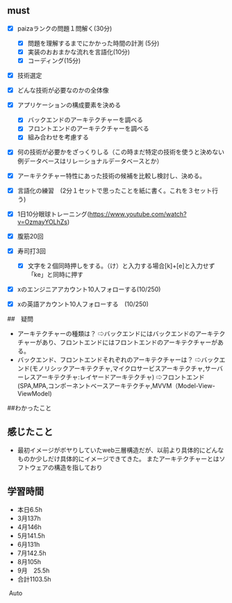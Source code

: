 

## must
- [x] paizaランクの問題１問解く(30分)
  - [x] 問題を理解するまでにかかった時間の計測 (5分)
  - [x] 実装のおおまかな流れを言語化(10分)
  - [x] コーディング(15分)
     
- [x] 技術選定
- [x] どんな技術が必要なのかの全体像
- [x] アプリケーションの構成要素を決める
  - [x] バックエンドのアーキテクチャーを調べる
  - [x] フロントエンドのアーキテクチャーを調べる
  - [x] 組み合わせを考慮する
- [x] 何の技術が必要かをざっくりしる（この時まだ特定の技術を使うと決めない例データベースはリレーショナルデータベースとか）
- [x] アーキテクチャー特性にあった技術の候補を比較し検討し、決める。
- [x] 言語化の練習　(2分１セットで思ったことを紙に書く。これを３セット行う)
- [x] 1日10分眼球トレーニング(https://www.youtube.com/watch?v=OzmayYOLhZs)
- [x] 腹筋20回
- [x] 寿司打3回
  - [x] 文字を２個同時押しをする。（け）と入力する場合[k]+[e]と入力せず「ke」と同時に押す
- [x] xのエンジニアアカウント10人フォローする(10/250)
- [x] xの英語アカウント10人フォローする　(10/250)
     

##　疑問
- アーキテクチャーの種類は？
  ⇨バックエンドにはバックエンドのアーキテクチャーがあり、フロントエンドにはフロントエンドのアーキテクチャーがある。
- バックエンド、フロントエンドそれぞれのアーキテクチャーは？
  ⇨バックエンド(モノリシックアーキテクチャ,マイクロサービスアーキテクチャ,サーバーレスアーキテクチャ:レイヤードアーキテクチャ)
  ⇨フロントエンド(SPA,MPA,コンポーネントベースアーキテクチャ,MVVM（Model-View-ViewModel)

##わかったこと




  
## 感じたこと
- 最初イメージがボヤりしていたweb三層構造だが、以前より具体的にどんなものか少しだけ具体的にイメージできてきた。
またアーキテクチャーとはソフトウェアの構造を指しており


## 学習時間
  - 本日6.5h
  - 3月137h
  - 4月146h
  - 5月141.5h
  - 6月131h
  - 7月142.5h
  - 8月105h
  - 9月　25.5h
  - 合計1103.5h
    






​
Auto
